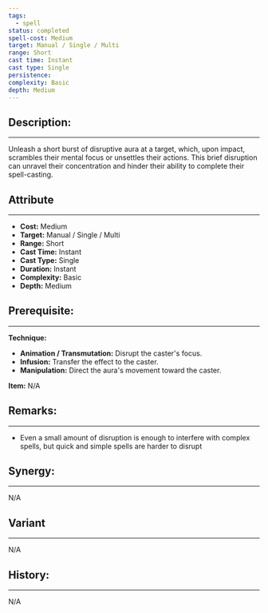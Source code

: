 ```yaml
---
tags:
  - spell
status: completed
spell-cost: Medium
target: Manual / Single / Multi
range: Short
cast time: Instant
cast type: Single
persistence:
complexity: Basic
depth: Medium
---
```

## Description:  
---  
Unleash a short burst of disruptive aura at a target, which, upon impact, scrambles their mental focus or unsettles their actions. This brief disruption can unravel their concentration and hinder their ability to complete their spell-casting.  
  
## Attribute  
___  
- __Cost:__ Medium  
- __Target:__ Manual / Single / Multi  
- __Range:__ Short  
- __Cast Time:__ Instant  
- __Cast Type:__ Single  
- __Duration:__ Instant  
- __Complexity:__ Basic  
- __Depth:__ Medium  
  
## Prerequisite:  
___  
  
__Technique:__  
- __Animation / Transmutation:__ Disrupt the caster's focus.  
- __Infusion:__ Transfer the effect to the caster.  
- __Manipulation:__ Direct the aura's movement toward the caster.  
  
__Item:__ N/A  
  
## Remarks:  
___  
- Even a small amount of disruption is enough to interfere with complex spells, but quick and simple spells are harder to disrupt  
  
## Synergy:  
___  
N/A  
  
## Variant  
___  
N/A  
  
## History:  
___  
N/A